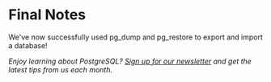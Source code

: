 # Final Notes 

We've now successfully used pg_dump and pg_restore to export and import a database!

_Enjoy learning about PostgreSQL? [Sign up for our newsletter](https://www.crunchydata.com/newsletter/) and get the latest tips from us each month._